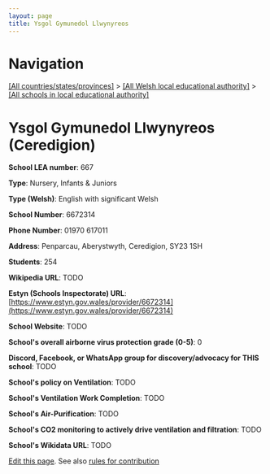 ```yaml
---
layout: page
title: Ysgol Gymunedol Llwynyreos
---
```

# Navigation

[[All countries/states/provinces]](../../..) > [[All Welsh local educational authority]](../..) > [[All schools in local educational authority]](..)

# Ysgol Gymunedol Llwynyreos (Ceredigion)

**School LEA number**: 667

**Type**: Nursery, Infants & Juniors

**Type (Welsh)**: English with significant Welsh

**School Number**: 6672314

**Phone Number**: 01970 617011

**Address**: Penparcau, Aberystwyth, Ceredigion, SY23 1SH

**Students**: 254

**Wikipedia URL**: TODO

**Estyn (Schools Inspectorate) URL**: [https://www.estyn.gov.wales/provider/6672314](https://www.estyn.gov.wales/provider/6672314)

**School Website**: TODO

**School's overall airborne virus protection grade (0-5)**: 0

**Discord, Facebook, or WhatsApp group for discovery/advocacy for THIS school**: TODO

**School's policy on Ventilation**: TODO

**School's Ventilation Work Completion**: TODO

**School's Air-Purification**: TODO

**School's CO2 monitoring to actively drive ventilation and filtration**: TODO

**School's Wikidata URL**: TODO




[Edit this page](https://github.com/ventilate-schools/Wales/edit/prif/./Ceredigion/Ysgol_Gymunedol_Llwynyreos.md). See also [rules for contribution](../../../contribution-rules/)